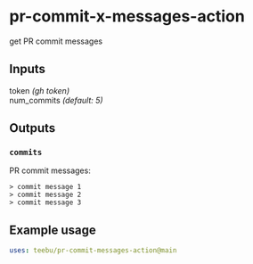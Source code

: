 # pr-commit-x-messages-action

get PR commit messages

## Inputs

token _(gh token)_   
num_commits _(default: 5)_

## Outputs

### `commits`

PR commit messages:

```
> commit message 1
> commit message 2
> commit message 3
```

## Example usage

```yaml
uses: teebu/pr-commit-messages-action@main
```

